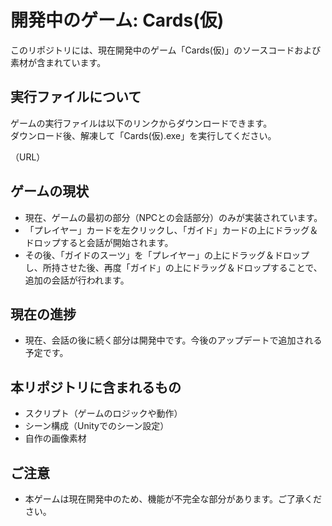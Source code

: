 # 開発中のゲーム: Cards(仮)

このリポジトリには、現在開発中のゲーム「Cards(仮)」のソースコードおよび素材が含まれています。

## 実行ファイルについて

ゲームの実行ファイルは以下のリンクからダウンロードできます。  
ダウンロード後、解凍して「Cards(仮).exe」を実行してください。

（URL）

## ゲームの現状

- 現在、ゲームの最初の部分（NPCとの会話部分）のみが実装されています。
- 「プレイヤー」カードを左クリックし、「ガイド」カードの上にドラッグ＆ドロップすると会話が開始されます。
- その後、「ガイドのスーツ」を「プレイヤー」の上にドラッグ＆ドロップし、所持させた後、再度「ガイド」の上にドラッグ＆ドロップすることで、追加の会話が行われます。

## 現在の進捗

- 現在、会話の後に続く部分は開発中です。今後のアップデートで追加される予定です。

## 本リポジトリに含まれるもの

- スクリプト（ゲームのロジックや動作）
- シーン構成（Unityでのシーン設定）
- 自作の画像素材

## ご注意

- 本ゲームは現在開発中のため、機能が不完全な部分があります。ご了承ください。

